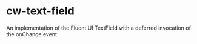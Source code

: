 # cw-text-field
An implementation of the Fluent UI TextField with a deferred invocation of the onChange event.
